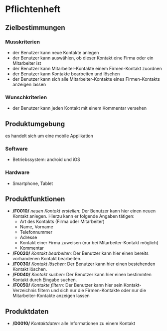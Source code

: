 # Pflichtenheft

## Zielbestimmungen

### Musskriterien
- der Benutzer kann neue Kontakte anlegen
- der Benutzer kann auswählen, ob dieser Kontakt eine Firma oder ein Mitarbeiter ist
- der Benutzer kann Mitarbeiter-Kontakte einem Firmen-Kontakt zuordnen
- der Benutzer kann Kontakte bearbeiten und löschen
- der Benutzer kann sich alle Mitarbeiter-Kontakte eines Firmen-Kontakts anzeigen lassen 

### Wunschkriterien
- der Benutzer kann jeden Kontakt mit einem Kommentar versehen

## Produktumgebung
es handelt sich um eine mobile Applikation

### Software
- Betriebssystem: android und iOS

### Hardware
- Smartphone, Tablet

## Produktfunktionen
- **/F0010/** *neuen Kontakt erstellen:* Der Benutzer kann hier einen neuen Kontakt anlegen. Hierzu kann er folgende Angaben tätigen:
  - Art des Kontakts (Firma oder Mitarbeiter)
  - Name, Vorname
  - Telefonnummer
  - Adresse
  - Kontakt einer Firma zuweisen (nur bei Mitarbeiter-Kontakt möglich)
  - Kommentar
- **/F0020/** *Kontakt bearbeiten:* Der Benutzer kann hier einen bereits vorhandenen Kontakt bearbeiten.
- **/F0030/** *Kontakt löschen:* Der Benutzer kann hier einen bestehenden Kontakt löschen.
- **/F0040/** *Kontakt suchen:* Der Benutzer kann hier einen bestimmten Kontakt durch Eingabe suchen.
- **/F0050/** *Kontakte filtern:* Der Benutzer kann hier sein Kontakt-Verzeichnis filtern und sich nur die Firmen-Kontakte oder nur die Mitarbeiter-Kontakte anzeigen lassen

## Produktdaten
- **/D0010/** *Kontaktdaten:* alle Informationen zu einem Kontakt
